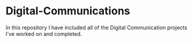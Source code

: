 # Digital-Communications
In this repository I have included all of the Digital Communication projects I've worked on and completed.
